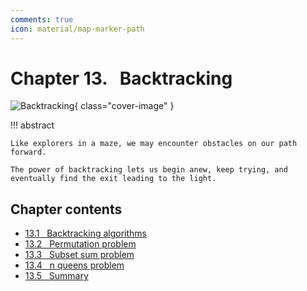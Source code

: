 ```yaml
---
comments: true
icon: material/map-marker-path
---
```


# Chapter 13. &nbsp; Backtracking

![Backtracking](../assets/covers/chapter_backtracking.jpg){ class="cover-image" }

!!! abstract

    Like explorers in a maze, we may encounter obstacles on our path forward.

    The power of backtracking lets us begin anew, keep trying, and eventually find the exit leading to the light.

## Chapter contents

- [13.1 &nbsp; Backtracking algorithms](backtracking_algorithm.md)
- [13.2 &nbsp; Permutation problem](permutations_problem.md)
- [13.3 &nbsp; Subset sum problem](subset_sum_problem.md)
- [13.4 &nbsp; n queens problem](n_queens_problem.md)
- [13.5 &nbsp; Summary](summary.md)
